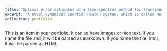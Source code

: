 ```yaml
---
title: "Optimal error estimates of a time-spectral method for fractional diffusion problems with low regularity data"
excerpt: "A novel dynamical inertial Newton system, which is called Hessian-driven Nesterov accelerated gradient (H-NAG) flow is proposed. Convergence of the continuous trajectory are established via tailored Lyapunov function, and new first-order accelerated optimization methods are proposed from ODE solvers. It is shown that (semi-)implicit schemes can always achieve linear rate and explicit schemes have the optimal(accelerated) rates for convex and strongly convex objectives. In particular, Nesterov’s optimal method is recovered from an explicit scheme for our H-NAG flow. Furthermore, accelerated splitting algorithms for composite optimization problems are also developed."
collection: portfolio
---
```


This is an item in your portfolio. It can be have images or nice text. If you name the file .md, it will be parsed as markdown. If you name the file .html, it will be parsed as HTML. 
